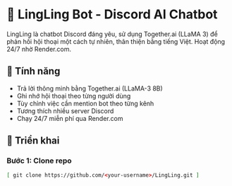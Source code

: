 # 🤖 LingLing Bot - Discord AI Chatbot

LingLing là chatbot Discord đáng yêu, sử dụng Together.ai (LLaMA 3) để phản hồi hội thoại một cách tự nhiên, thân thiện bằng tiếng Việt. Hoạt động 24/7 nhờ Render.com.

## 🧠 Tính năng

- Trả lời thông minh bằng Together.ai (LLaMA-3 8B)
- Ghi nhớ hội thoại theo từng người dùng
- Tùy chỉnh việc cần mention bot theo từng kênh
- Tương thích nhiều server Discord
- Chạy 24/7 miễn phí qua Render.com

## 🚀 Triển khai

### Bước 1: Clone repo

```bash
[ git clone https://github.com/<your-username>/LingLing.git ]

